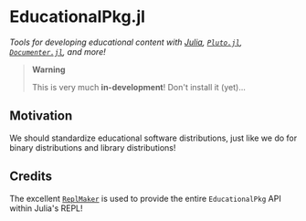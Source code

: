 # EducationalPkg.jl
_Tools for developing educational content with [Julia](julialang.org), 
[`Pluto.jl`](https://github.com/fonsp/Pluto.jl), 
[`Documenter.jl`](https://github.com/JuliaDocs/Documenter.jl), 
and more!_

> **Warning**
> 
> This is very much **in-development**! Don't install it (yet)...
>

## Motivation

We should standardize educational software distributions, just like we do for binary 
distributions and library distributions!

## Credits

The excellent [`ReplMaker`](https://github.com/MasonProtter/ReplMaker.jl) is used to
provide the entire `EducationalPkg` API within Julia's REPL!
